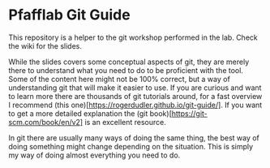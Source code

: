 # Pfafflab Git Guide

This repository is a helper to the git workshop performed in the lab. Check the wiki for the slides.

While the slides covers some conceptual aspects of git, they are merely there to understand what you need to do to be proficient with the tool. Some of the content here might not be 100% correct, but a way of understanding git that will make it easier to use. If you are curious and want to learn more there are thousands of git tutorials around, for a fast overview I recommend (this one)[https://rogerdudler.github.io/git-guide/]. If you want to get a more detailed explanation the (git book)[https://git-scm.com/book/en/v2] is an excellent resource.

In git there are usually many ways of doing the same thing, the best way of doing something might change depending on the situation. This is simply my way of doing almost everything you need to do.
